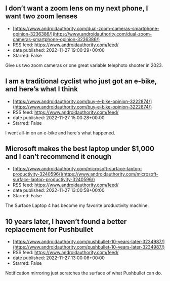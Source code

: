 ## I don’t want a zoom lens on my next phone, I want two zoom lenses
 - [https://www.androidauthority.com/dual-zoom-cameras-smartphone-opinion-3236386/](https://www.androidauthority.com/dual-zoom-cameras-smartphone-opinion-3236386/)
 - RSS feed: https://www.androidauthority.com/feed/
 - date published: 2022-11-27 19:00:29+00:00
 - Starred: False

Give us two zoom cameras or one great variable telephoto shooter in 2023.

## I am a traditional cyclist who just got an e-bike, and here’s what I think
 - [https://www.androidauthority.com/buy-e-bike-opinion-3222874/](https://www.androidauthority.com/buy-e-bike-opinion-3222874/)
 - RSS feed: https://www.androidauthority.com/feed/
 - date published: 2022-11-27 15:00:28+00:00
 - Starred: False

I went all-in on an e-bike and here's what happened.

## Microsoft makes the best laptop under $1,000 and I can’t recommend it enough
 - [https://www.androidauthority.com/microsoft-surface-laptop-productivity-3240596/](https://www.androidauthority.com/microsoft-surface-laptop-productivity-3240596/)
 - RSS feed: https://www.androidauthority.com/feed/
 - date published: 2022-11-27 13:00:58+00:00
 - Starred: False

The Surface Laptop 4 has become my favorite productivity machine.

## 10 years later, I haven’t found a better replacement for Pushbullet
 - [https://www.androidauthority.com/pushbullet-10-years-later-3234987/](https://www.androidauthority.com/pushbullet-10-years-later-3234987/)
 - RSS feed: https://www.androidauthority.com/feed/
 - date published: 2022-11-27 13:00:06+00:00
 - Starred: False

Notification mirroring just scratches the surface of what Pushbullet can do.
